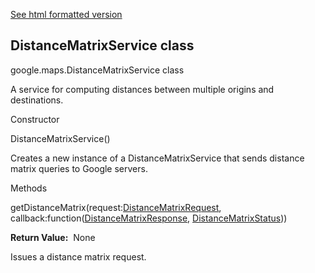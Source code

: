 [See html formatted version](https://huasofoundries.github.io/google-maps-documentation/DistanceMatrixService.html)


DistanceMatrixService class
---------------------------

google.maps.DistanceMatrixService class

A service for computing distances between multiple origins and destinations.

Constructor

DistanceMatrixService()

Creates a new instance of a DistanceMatrixService that sends distance matrix queries to Google servers.

Methods

getDistanceMatrix(request:[DistanceMatrixRequest](https://github.com/amenadiel/google-maps-documentation/blob/master/docs/DistanceMatrixRequest.md), callback:function([DistanceMatrixResponse](https://github.com/amenadiel/google-maps-documentation/blob/master/docs/DistanceMatrixResponse.md), [DistanceMatrixStatus](https://github.com/amenadiel/google-maps-documentation/blob/master/docs/DistanceMatrixStatus.md)))

**Return Value:**  None

Issues a distance matrix request.
